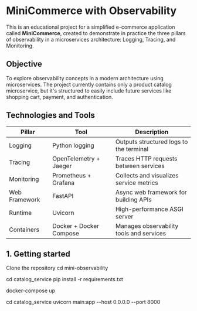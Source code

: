 # MiniCommerce with Observability

This is an educational project for a simplified e-commerce application called **MiniCommerce**, created to demonstrate in practice the three pillars of observability in a microservices architecture: Logging, Tracing, and Monitoring.

## Objective

To explore observability concepts in a modern architecture using microservices. The project currently contains only a product catalog microservice, but it's structured to easily include future services like shopping cart, payment, and authentication.

## Technologies and Tools

| Pillar        | Tool                            | Description                                     |
|---------------|---------------------------------|-------------------------------------------------|
| Logging       | Python logging                  | Outputs structured logs to the terminal         |
| Tracing       | OpenTelemetry + Jaeger          | Traces HTTP requests between services           |
| Monitoring    | Prometheus + Grafana            | Collects and visualizes service metrics         |
| Web Framework | FastAPI                         | Async web framework for building APIs           |
| Runtime       | Uvicorn                         | High-performance ASGI server                    |
| Containers    | Docker + Docker Compose         | Manages observability tools and services        |

## 1. Getting started
Clone the repository
cd mini-observability

cd catalog_service
pip install -r requirements.txt

docker-compose up

cd catalog_service
uvicorn main:app --host 0.0.0.0 --port 8000
